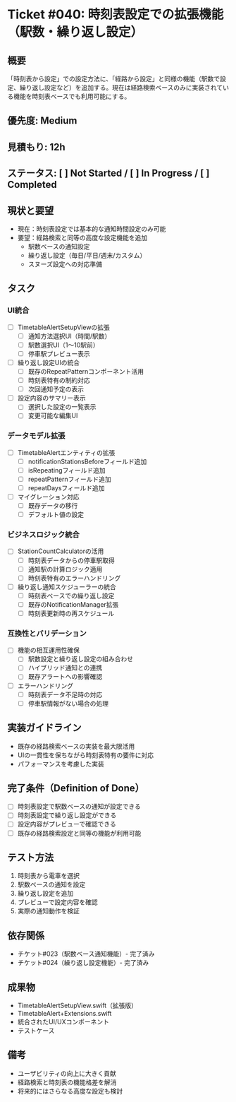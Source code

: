 # Ticket #040: 時刻表設定での拡張機能（駅数・繰り返し設定）

## 概要
「時刻表から設定」での設定方法に、「経路から設定」と同様の機能（駅数で設定、繰り返し設定など）を追加する。現在は経路検索ベースのみに実装されている機能を時刻表ベースでも利用可能にする。

## 優先度: Medium
## 見積もり: 12h
## ステータス: [ ] Not Started / [ ] In Progress / [ ] Completed

## 現状と要望
- 現在：時刻表設定では基本的な通知時間設定のみ可能
- 要望：経路検索と同等の高度な設定機能を追加
  - 駅数ベースの通知設定
  - 繰り返し設定（毎日/平日/週末/カスタム）
  - スヌーズ設定への対応準備

## タスク
### UI統合
- [ ] TimetableAlertSetupViewの拡張
  - [ ] 通知方法選択UI（時間/駅数）
  - [ ] 駅数選択UI（1〜10駅前）
  - [ ] 停車駅プレビュー表示
- [ ] 繰り返し設定UIの統合
  - [ ] 既存のRepeatPatternコンポーネント活用
  - [ ] 時刻表特有の制約対応
  - [ ] 次回通知予定の表示
- [ ] 設定内容のサマリー表示
  - [ ] 選択した設定の一覧表示
  - [ ] 変更可能な編集UI

### データモデル拡張
- [ ] TimetableAlertエンティティの拡張
  - [ ] notificationStationsBeforeフィールド追加
  - [ ] isRepeatingフィールド追加
  - [ ] repeatPatternフィールド追加
  - [ ] repeatDaysフィールド追加
- [ ] マイグレーション対応
  - [ ] 既存データの移行
  - [ ] デフォルト値の設定

### ビジネスロジック統合
- [ ] StationCountCalculatorの活用
  - [ ] 時刻表データからの停車駅取得
  - [ ] 通知駅の計算ロジック適用
  - [ ] 時刻表特有のエラーハンドリング
- [ ] 繰り返し通知スケジューラーの統合
  - [ ] 時刻表ベースでの繰り返し設定
  - [ ] 既存のNotificationManager拡張
  - [ ] 時刻表更新時の再スケジュール

### 互換性とバリデーション
- [ ] 機能の相互運用性確保
  - [ ] 駅数設定と繰り返し設定の組み合わせ
  - [ ] ハイブリッド通知との連携
  - [ ] 既存アラートへの影響確認
- [ ] エラーハンドリング
  - [ ] 時刻表データ不足時の対応
  - [ ] 停車駅情報がない場合の処理

## 実装ガイドライン
- 既存の経路検索ベースの実装を最大限活用
- UIの一貫性を保ちながら時刻表特有の要件に対応
- パフォーマンスを考慮した実装

## 完了条件（Definition of Done）
- [ ] 時刻表設定で駅数ベースの通知が設定できる
- [ ] 時刻表設定で繰り返し設定ができる
- [ ] 設定内容がプレビューで確認できる
- [ ] 既存の経路検索設定と同等の機能が利用可能

## テスト方法
1. 時刻表から電車を選択
2. 駅数ベースの通知を設定
3. 繰り返し設定を追加
4. プレビューで設定内容を確認
5. 実際の通知動作を検証

## 依存関係
- チケット#023（駅数ベース通知機能）- 完了済み
- チケット#024（繰り返し設定機能）- 完了済み

## 成果物
- TimetableAlertSetupView.swift（拡張版）
- TimetableAlert+Extensions.swift
- 統合されたUI/UXコンポーネント
- テストケース

## 備考
- ユーザビリティの向上に大きく貢献
- 経路検索と時刻表の機能格差を解消
- 将来的にはさらなる高度な設定も検討
